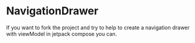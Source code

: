 # NavigationDrawer

If you want to fork the project and try to help to create a navigation drawer with viewModel in jetpack compose you can.
